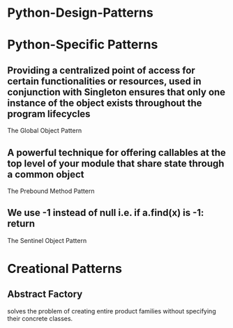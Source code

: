 # Python-Design-Patterns

# Python-Specific Patterns
## Providing a centralized point of access for certain functionalities or resources, used in conjunction with Singleton ensures that only one instance of the object exists throughout the program lifecycles
The Global Object Pattern<br>
## A powerful technique for offering callables at the top level of your module that share state through a common object
The Prebound Method Pattern<br>
## We use -1 instead of null i.e. if a.find(x) is -1: return 
The Sentinel Object Pattern<br>

# Creational Patterns
## Abstract Factory
solves the problem of creating entire product families without specifying their concrete classes.<br>